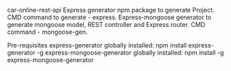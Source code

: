 car-online-rest-api
    Express generator npm package to generate Project. CMD command to generate - express.
    Express-mongoose generator to generate mongoose model, REST controller and Express router. CMD command - mongoose-gen.

Pre-requisites
    express-generator globally installed: npm install express-generator -g
    express-mongoose-generator globally installed: npm install -g express-mongoose-generator